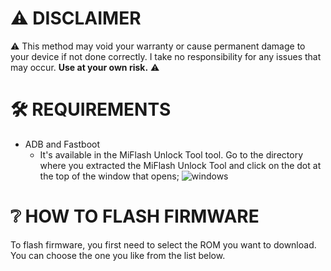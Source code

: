 # ⚠️ DISCLAIMER
⚠️ This method may void your warranty or cause permanent damage to your device if not done correctly. I take no responsibility for any issues that may occur. **Use at your own risk.** ⚠️

# 🛠️ REQUIREMENTS
- ADB and Fastboot
  - It's available in the MiFlash Unlock Tool tool. Go to the directory where you extracted the MiFlash Unlock Tool and click on the dot at the top of the window that opens; ![windows](https://github.com/user-attachments/assets/817600ff-0fe9-48b7-8755-8e25754dd6f2)


# ❔ HOW TO FLASH FIRMWARE

To flash firmware, you first need to select the ROM you want to download. You can choose the one you like from the list below.
